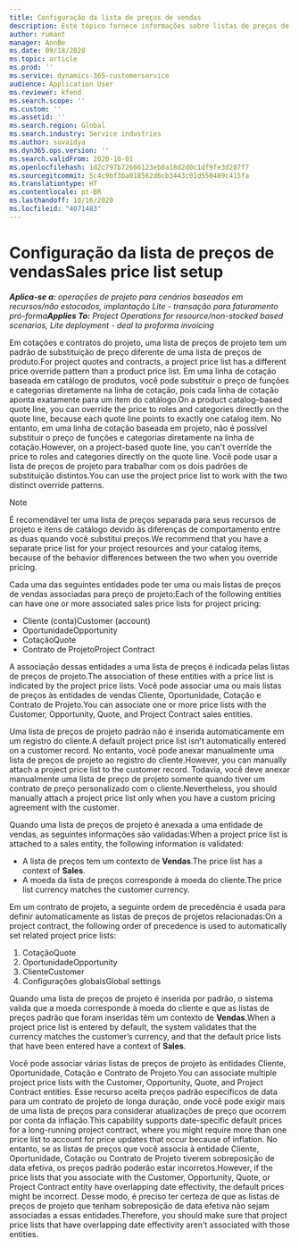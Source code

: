 ```yaml
---
title: Configuração da lista de preços de vendas
description: Este tópico fornece informações sobre listas de preços de vendas para precificação de projetos.
author: rumant
manager: AnnBe
ms.date: 09/18/2020
ms.topic: article
ms.prod: ''
ms.service: dynamics-365-customerservice
audience: Application User
ms.reviewer: kfend
ms.search.scope: ''
ms.custom: ''
ms.assetid: ''
ms.search.region: Global
ms.search.industry: Service industries
ms.author: suvaidya
ms.dyn365.ops.version: ''
ms.search.validFrom: 2020-10-01
ms.openlocfilehash: 1d2c797b72666123eb0a18d2d0c1df9fe3d207f7
ms.sourcegitcommit: 5c4c9bf3ba018562d6cb3443c01d550489c415fa
ms.translationtype: HT
ms.contentlocale: pt-BR
ms.lasthandoff: 10/16/2020
ms.locfileid: "4071483"
---
```

# <a name="sales-price-list-setup"></a><span data-ttu-id="5e5ff-103">Configuração da lista de preços de vendas</span><span class="sxs-lookup"><span data-stu-id="5e5ff-103">Sales price list setup</span></span>

<span data-ttu-id="5e5ff-104">_**Aplica-se a:** operações de projeto para cenários baseados em recursos/não estocados, implantação Lite - transação para faturamento pró-forma_</span><span class="sxs-lookup"><span data-stu-id="5e5ff-104">_**Applies To:** Project Operations for resource/non-stocked based scenarios, Lite deployment - deal to proforma invoicing_</span></span>

<span data-ttu-id="5e5ff-105">Em cotações e contratos do projeto, uma lista de preços de projeto tem um padrão de substituição de preço diferente de uma lista de preços de produto.</span><span class="sxs-lookup"><span data-stu-id="5e5ff-105">For project quotes and contracts, a project price list has a different price override pattern than a product price list.</span></span> <span data-ttu-id="5e5ff-106">Em uma linha de cotação baseada em catálogo de produtos, você pode substituir o preço de funções e categorias diretamente na linha de cotação, pois cada linha de cotação aponta exatamente para um item do catálogo.</span><span class="sxs-lookup"><span data-stu-id="5e5ff-106">On a product catalog–based quote line, you can override the price to roles and categories directly on the quote line, because each quote line points to exactly one catalog item.</span></span> <span data-ttu-id="5e5ff-107">No entanto, em uma linha de cotação baseada em projeto, não é possível substituir o preço de funções e categorias diretamente na linha de cotação.</span><span class="sxs-lookup"><span data-stu-id="5e5ff-107">However, on a project-based quote line, you can't override the price to roles and categories directly on the quote line.</span></span> <span data-ttu-id="5e5ff-108">Você pode usar a lista de preços de projeto para trabalhar com os dois padrões de substituição distintos.</span><span class="sxs-lookup"><span data-stu-id="5e5ff-108">You can use the project price list to work with the two distinct override patterns.</span></span>

> [!NOTE]
> <span data-ttu-id="5e5ff-109">É recomendável ter uma lista de preços separada para seus recursos de projeto e itens de catálogo devido às diferenças de comportamento entre as duas quando você substitui preços.</span><span class="sxs-lookup"><span data-stu-id="5e5ff-109">We recommend that you have a separate price list for your project resources and your catalog items, because of the behavior differences between the two when you override pricing.</span></span>

<span data-ttu-id="5e5ff-110">Cada uma das seguintes entidades pode ter uma ou mais listas de preços de vendas associadas para preço de projeto:</span><span class="sxs-lookup"><span data-stu-id="5e5ff-110">Each of the following entities can have one or more associated sales price lists for project pricing:</span></span>

- <span data-ttu-id="5e5ff-111">Cliente (conta)</span><span class="sxs-lookup"><span data-stu-id="5e5ff-111">Customer (account)</span></span> 
- <span data-ttu-id="5e5ff-112">Oportunidade</span><span class="sxs-lookup"><span data-stu-id="5e5ff-112">Opportunity</span></span> 
- <span data-ttu-id="5e5ff-113">Cotação</span><span class="sxs-lookup"><span data-stu-id="5e5ff-113">Quote</span></span> 
- <span data-ttu-id="5e5ff-114">Contrato de Projeto</span><span class="sxs-lookup"><span data-stu-id="5e5ff-114">Project Contract</span></span>

<span data-ttu-id="5e5ff-115">A associação dessas entidades a uma lista de preços é indicada pelas listas de preços de projeto.</span><span class="sxs-lookup"><span data-stu-id="5e5ff-115">The association of these entities with a price list is indicated by the project price lists.</span></span> <span data-ttu-id="5e5ff-116">Você pode associar uma ou mais listas de preços às entidades de vendas Cliente, Oportunidade, Cotação e Contrato de Projeto.</span><span class="sxs-lookup"><span data-stu-id="5e5ff-116">You can associate one or more price lists with the Customer, Opportunity, Quote, and Project Contract sales entities.</span></span>

<span data-ttu-id="5e5ff-117">Uma lista de preços de projeto padrão não é inserida automaticamente em um registro do cliente.</span><span class="sxs-lookup"><span data-stu-id="5e5ff-117">A default project price list isn't automatically entered on a customer record.</span></span> <span data-ttu-id="5e5ff-118">No entanto, você pode anexar manualmente uma lista de preços de projeto ao registro do cliente.</span><span class="sxs-lookup"><span data-stu-id="5e5ff-118">However, you can manually attach a project price list to the customer record.</span></span> <span data-ttu-id="5e5ff-119">Todavia, você deve anexar manualmente uma lista de preço de projeto somente quando tiver um contrato de preço personalizado com o cliente.</span><span class="sxs-lookup"><span data-stu-id="5e5ff-119">Nevertheless, you should manually attach a project price list only when you have a custom pricing agreement with the customer.</span></span> 

<span data-ttu-id="5e5ff-120">Quando uma lista de preços de projeto é anexada a uma entidade de vendas, as seguintes informações são validadas:</span><span class="sxs-lookup"><span data-stu-id="5e5ff-120">When a project price list is attached to a sales entity, the following information is validated:</span></span>

- <span data-ttu-id="5e5ff-121">A lista de preços tem um contexto de **Vendas**.</span><span class="sxs-lookup"><span data-stu-id="5e5ff-121">The price list has a context of **Sales**.</span></span> 
- <span data-ttu-id="5e5ff-122">A moeda da lista de preços corresponde à moeda do cliente.</span><span class="sxs-lookup"><span data-stu-id="5e5ff-122">The price list currency matches the customer currency.</span></span> 

<span data-ttu-id="5e5ff-123">Em um contrato de projeto, a seguinte ordem de precedência é usada para definir automaticamente as listas de preços de projetos relacionadas:</span><span class="sxs-lookup"><span data-stu-id="5e5ff-123">On a project contract, the following order of precedence is used to automatically set related project price lists:</span></span>

1. <span data-ttu-id="5e5ff-124">Cotação</span><span class="sxs-lookup"><span data-stu-id="5e5ff-124">Quote</span></span>
2. <span data-ttu-id="5e5ff-125">Oportunidade</span><span class="sxs-lookup"><span data-stu-id="5e5ff-125">Opportunity</span></span>
3. <span data-ttu-id="5e5ff-126">Cliente</span><span class="sxs-lookup"><span data-stu-id="5e5ff-126">Customer</span></span> 
4. <span data-ttu-id="5e5ff-127">Configurações globais</span><span class="sxs-lookup"><span data-stu-id="5e5ff-127">Global settings</span></span> 

<span data-ttu-id="5e5ff-128">Quando uma lista de preços de projeto é inserida por padrão, o sistema valida que a moeda corresponde à moeda do cliente e que as listas de preços padrão que foram inseridas têm um contexto de **Vendas**.</span><span class="sxs-lookup"><span data-stu-id="5e5ff-128">When a project price list is entered by default, the system validates that the currency matches the customer’s currency, and that the default price lists that have been entered have a context of **Sales**.</span></span>

<span data-ttu-id="5e5ff-129">Você pode associar várias listas de preços de projeto às entidades Cliente, Oportunidade, Cotação e Contrato de Projeto.</span><span class="sxs-lookup"><span data-stu-id="5e5ff-129">You can associate multiple project price lists with the Customer, Opportunity, Quote, and Project Contract entities.</span></span> <span data-ttu-id="5e5ff-130">Esse recurso aceita preços padrão específicos de data para um contrato de projeto de longa duração, onde você pode exigir mais de uma lista de preços para considerar atualizações de preço que ocorrem por conta da inflação.</span><span class="sxs-lookup"><span data-stu-id="5e5ff-130">This capability supports date-specific default prices for a long-running project contract, where you might require more than one price list to account for price updates that occur because of inflation.</span></span> <span data-ttu-id="5e5ff-131">No entanto, se as listas de preços que você associa à entidade Cliente, Oportunidade, Cotação ou Contrato de Projeto tiverem sobreposição de data efetiva, os preços padrão poderão estar incorretos.</span><span class="sxs-lookup"><span data-stu-id="5e5ff-131">However, if the price lists that you associate with the Customer, Opportunity, Quote, or Project Contract entity have overlapping date effectivity, the default prices might be incorrect.</span></span> <span data-ttu-id="5e5ff-132">Desse modo, é preciso ter certeza de que as listas de preços de projeto que tenham sobreposição de data efetiva não sejam associadas a essas entidades.</span><span class="sxs-lookup"><span data-stu-id="5e5ff-132">Therefore, you should make sure that project price lists that have overlapping date effectivity aren't associated with those entities.</span></span>
